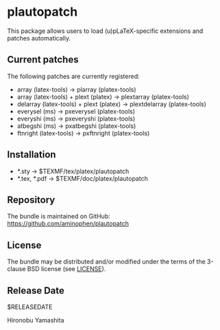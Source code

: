 # plautopatch

This package allows users to load (u)pLaTeX-specific extensions and
patches automatically.

## Current patches

The following patches are currently registered:

- array (latex-tools) -> plarray (platex-tools)
- array (latex-tools) + plext (platex) -> plextarray (platex-tools)
- delarray (latex-tools) + plext (platex) -> plextdelarray (platex-tools)
- everysel (ms) -> pxeverysel (platex-tools)
- everyshi (ms) -> pxeveryshi (platex-tools)
- atbegshi (ms) -> pxatbegshi (platex-tools)
- ftnright (latex-tools) -> pxftnright (platex-tools)

## Installation

- *.sty -> $TEXMF/tex/platex/plautopatch
- *.tex, *.pdf -> $TEXMF/doc/platex/plautopatch

## Repository

The bundle is maintained on GitHub:
  https://github.com/aminophen/plautopatch

## License

The bundle may be distributed and/or modified under the terms of
the 3-clause BSD license (see [LICENSE](./LICENSE)).

## Release Date

$RELEASEDATE

Hironobu Yamashita
